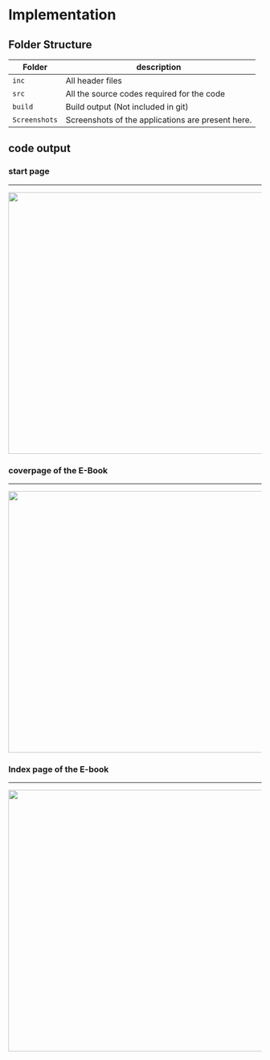 # Implementation

## Folder Structure
Folder        | description
--------------| ----------------------------------------------
`inc`         | All header files
`src`         | All the source codes required for the code
`build`       | Build output (Not included in git)
`Screenshots` | Screenshots of the applications are present here.

## code output

### start page
-------------------------

<img src="https://github.com/debasish2110/LTTS-C-MiniProject/blob/master/3_Implementation/screenshots/start.png" width="920" height="520">

### coverpage of the E-Book
----------------------------

<img src="https://github.com/debasish2110/LTTS-C-MiniProject/blob/master/3_Implementation/screenshots/coverpage.png" width="920" height="520">

### Index page of the E-book
-----------------------------

<img src="https://github.com/debasish2110/LTTS-C-MiniProject/blob/master/3_Implementation/screenshots/index.png" width="920" height="520">
